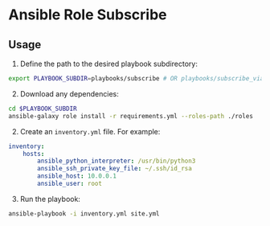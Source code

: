 # Ansible Role Subscribe

## Usage

1. Define the path to the desired playbook subdirectory:
```bash
export PLAYBOOK_SUBDIR=playbooks/subscribe # OR playbooks/subscribe_via_morpheus
```
2. Download any dependencies:
```bash
cd $PLAYBOOK_SUBDIR
ansible-galaxy role install -r requirements.yml --roles-path ./roles
```

2. Create an `inventory.yml` file. For example:
```yaml
inventory:
    hosts:
        ansible_python_interpreter: /usr/bin/python3
        ansible_ssh_private_key_file: ~/.ssh/id_rsa
        ansible_host: 10.0.0.1
        ansible_user: root
```

3. Run the playbook:

```bash
ansible-playbook -i inventory.yml site.yml
```
